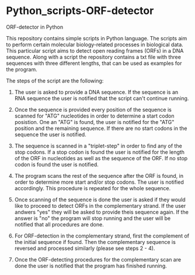 # Python_scripts-ORF-detector
 
ORF-detector in Python


This repository contains simple scripts in Python language. The scripts aim to perform certain molecular biology-related processes in biological data. This particular script aims to detect open reading frames (ORFs) in a DNA sequence. 
Along with a script the repository contains a txt file with three sequences with three different lengths, that can be used as examples for the program. 


The steps of the script are the following:

1. The user is asked to provide a DNA sequence. If the sequence is an RNA sequence the user is notified that the script can't continue running.
	
2. Once the sequence is provided every position of the sequence is scanned for "ATG" nucleotides in order to determine a start codon posistion. 
One an "ATG" is found, the user is notified for the "ATG" position and the remaining sequence. If there are no start codons in the sequence the user is notified.
	
3. The sequence is scanned in a "triplet-step" in order to find any of the stop codons. If a stop codon is found the user is notified for the length of the ORF in nucleotides as well as the sequence of the ORF. If no stop codon is found the user is notified.
	
4. The program scans the rest of the sequence after the ORF is found, in order to determine more start and/or stop codons. The user is notified accordingly. This procedure is repeated for the whole sequence.
	
5. Once scanning of the sequence is done the user is asked if they would like to proceed to detect ORFs in the complementary strand. If the user andwers "yes" they will be asked to provide theis sequence again. If the answer is "no" the program will stop running and the user will be notified that all procedures are done. 
	
6. For ORF-detection in the complementary strand, first the complement of the initial sequence if found. Then the complementary sequence is reversed and processed similarly (please see steps 2 - 4). 
	
7. Once the ORF-detecting procedures for the complementary scan are done the user is notified that the program has finished running.
